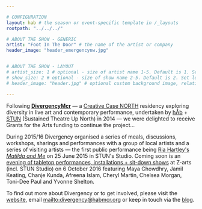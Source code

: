 ```yaml
---

# CONFIGURATION
layout: hab # the season or event-specific template in /_layouts
rootpath: "../../../"

# ABOUT THE SHOW - GENERIC
artist: "Foot In The Door" # the name of the artist or company
header_image: "header_emergencynw.jpg"    


# ABOUT THE SHOW - LAYOUT
# artist_size: 1 # optional - size of artist name 1-5. Default is 1. Set longer names to lower values
# show_size: 2 # optional - size of show name 2-5. Default is 2. Set longer names to lower values
# header_image: "header.jpg" # optional custom background image, relative to current page

---
```

Following **<a href="http://divergencymcr.posthaven.com/divergencymcr-a-creative-case-north-residency-project" target="_blank">DivergencyMcr</a>** — a <a href="http://www.zendeh.com/blog/#announcement" target="_blank">Creative Case NORTH</a> residency exploring diversity in live art and contemporary performance, undertaken by <a href='http://habmcr.org' target='_blank'>hÅb</a> + <a href='http://stunlive.com' target='_blank'>STUN</a> (Sustained Theatre Up North) in 2014 — we were delighted to receive Grants for the Arts funding to continue the project…        
           
During 2015/16 Divergency organised a series of meals, discussions, workshops, sharings and performances with a group of local artists and a series of visiting artists — the first public performance being [Ria Hartley's *Matilda and Me*](/archive/2015-springsummer/hartley) on 25 June 2015 in STUN's Studio. Coming soon is an [evening of tabletop performances, installations + sit-down shows](/current/2016-divergency) at Z-arts (incl. STUN Studio) on 6 October 2016 featuring Maya Chowdhry, Jamil Keating, Chanje Kunda, Afreena Islam, Cheryl Martin, Chelsea Morgan, Toni-Dee Paul and Yvonne Shelton.           
           
To find out more about Divergency or to get involved, please visit the <a href="http://divergencymcr.org" target="_blank">website</a>, email <mailto:divergency@habmcr.org> or keep in touch via the <a href="http://divergencymcr.posthaven.com" target="_blank">blog</a>.
